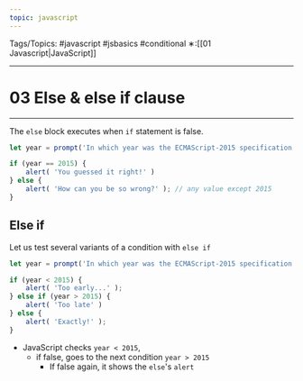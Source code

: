 ```yaml
---
topic: javascript
---
```

Tags/Topics: #javascript #jsbasics #conditional 
∗:[[01 Javascript|JavaScript]] 

---
# 03 Else & else if clause

--- 
The `else` block executes when `if` statement is false.

```javascript
let year = prompt('In which year was the ECMAScript-2015 specification published?', '');

if (year == 2015) {
	alert( 'You guessed it right!' )
} else {
	alert( 'How can you be so wrong?' ); // any value except 2015
}
```

## Else if
Let us test several variants of a condition with `else if`

```javascript
let year = prompt('In which year was the ECMAScript-2015 specification published?', '');

if (year < 2015) {
	alert( 'Too early...' );
} else if (year > 2015) {
	alert( 'Too late' )
} else {
	alert( 'Exactly!' );
}
```
- JavaScript checks `year < 2015`,
	- if false, goes to the next condition `year > 2015`
		- If false again, it shows the `else`'s `alert`
